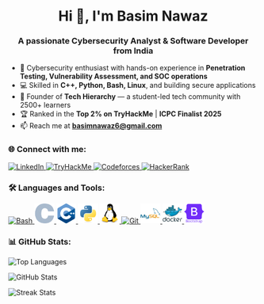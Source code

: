 <h1 align="center">Hi 👋, I'm Basim Nawaz</h1>
<h3 align="center">A passionate Cybersecurity Analyst & Software Developer from India</h3>

- 🔐 Cybersecurity enthusiast with hands-on experience in **Penetration Testing, Vulnerability Assessment, and SOC operations**  
- 💻 Skilled in **C++, Python, Bash, Linux**, and building secure applications  
- 🚀 Founder of **Tech Hierarchy** — a student-led tech community with 2500+ learners  
- 🏆 Ranked in the **Top 2% on TryHackMe** | **ICPC Finalist 2025**  
- 📫 Reach me at **[basimnawaz6@gmail.com](mailto:basimnawaz6@gmail.com)**  


### 🌐 Connect with me:
<p align="left">
  <a href="https://linkedin.com/in/basimnawaz6" target="_blank">
    <img src="https://raw.githubusercontent.com/rahuldkjain/github-profile-readme-generator/master/src/images/icons/Social/linked-in-alt.svg" alt="LinkedIn" height="30" width="40" />
  </a>
  <a href="https://tryhackme.com/p/basimnawaz6" target="_blank">
    <img src="https://i.imgur.com/3HnCZjv.png" alt="TryHackMe" height="30" width="40" />
  </a>
  <a href="https://codeforces.com/profile/basimnawaz6" target="_blank">
    <img src="https://raw.githubusercontent.com/rahuldkjain/github-profile-readme-generator/master/src/images/icons/Social/codeforces.svg" alt="Codeforces" height="30" width="40" />
  </a>
  <a href="https://www.hackerrank.com/basimnawaz6" target="_blank">
    <img src="https://raw.githubusercontent.com/rahuldkjain/github-profile-readme-generator/master/src/images/icons/Social/hackerrank.svg" alt="HackerRank" height="30" width="40" />
  </a>
</p>


### 🛠️ Languages and Tools:
<p align="left">
  <a href="https://www.gnu.org/software/bash/" target="_blank" rel="noreferrer">
    <img src="https://www.vectorlogo.zone/logos/gnu_bash/gnu_bash-icon.svg" alt="Bash" width="40" height="40"/>
  </a>
  <a href="https://www.cprogramming.com/" target="_blank" rel="noreferrer">
    <img src="https://raw.githubusercontent.com/devicons/devicon/master/icons/c/c-original.svg" alt="C" width="40" height="40"/>
  </a>
  <a href="https://www.w3schools.com/cpp/" target="_blank" rel="noreferrer">
    <img src="https://raw.githubusercontent.com/devicons/devicon/master/icons/cplusplus/cplusplus-original.svg" alt="C++" width="40" height="40"/>
  </a>
  <a href="https://www.python.org" target="_blank" rel="noreferrer">
    <img src="https://raw.githubusercontent.com/devicons/devicon/master/icons/python/python-original.svg" alt="Python" width="40" height="40"/>
  </a>
  <a href="https://www.linux.org/" target="_blank" rel="noreferrer">
    <img src="https://raw.githubusercontent.com/devicons/devicon/master/icons/linux/linux-original.svg" alt="Linux" width="40" height="40"/>
  </a>
  <a href="https://git-scm.com/" target="_blank" rel="noreferrer">
    <img src="https://www.vectorlogo.zone/logos/git-scm/git-scm-icon.svg" alt="Git" width="40" height="40"/>
  </a>
  <a href="https://www.mysql.com/" target="_blank" rel="noreferrer">
    <img src="https://raw.githubusercontent.com/devicons/devicon/master/icons/mysql/mysql-original-wordmark.svg" alt="MySQL" width="40" height="40"/>
  </a>
  <a href="https://www.docker.com/" target="_blank" rel="noreferrer">
    <img src="https://raw.githubusercontent.com/devicons/devicon/master/icons/docker/docker-original-wordmark.svg" alt="Docker" width="40" height="40"/>
  </a>
  <a href="https://getbootstrap.com" target="_blank" rel="noreferrer">
    <img src="https://raw.githubusercontent.com/devicons/devicon/master/icons/bootstrap/bootstrap-plain-wordmark.svg" alt="Bootstrap" width="40" height="40"/>
  </a>
</p>


### 📊 GitHub Stats:
<p>
  <img src="https://github-readme-stats.vercel.app/api/top-langs?username=basimnawaz6&show_icons=true&locale=en&layout=compact&theme=github_dark" alt="Top Languages" />
</p>

<p>
  <img src="https://github-readme-stats.vercel.app/api?username=basimnawaz6&show_icons=true&locale=en&theme=github_dark" alt="GitHub Stats" />
</p>

<p>
  <img src="https://github-readme-streak-stats.herokuapp.com/?user=basimnawaz6&theme=github_dark" alt="Streak Stats" />
</p>
<!---
basimnawaz6/basimnawaz6 is a ✨ special ✨ repository because its `README.md` (this file) appears on your GitHub profile.
You can click the Preview link to take a look at your changes.
--->
